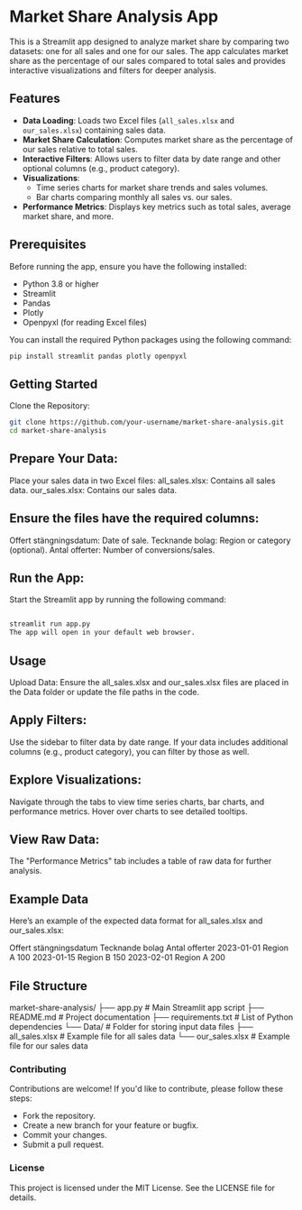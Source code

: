 # Market Share Analysis App

This is a Streamlit app designed to analyze market share by comparing two datasets: one for all sales and one for our sales. The app calculates market share as the percentage of our sales compared to total sales and provides interactive visualizations and filters for deeper analysis.

## Features

- **Data Loading**: Loads two Excel files (`all_sales.xlsx` and `our_sales.xlsx`) containing sales data.
- **Market Share Calculation**: Computes market share as the percentage of our sales relative to total sales.
- **Interactive Filters**: Allows users to filter data by date range and other optional columns (e.g., product category).
- **Visualizations**:
  - Time series charts for market share trends and sales volumes.
  - Bar charts comparing monthly all sales vs. our sales.
- **Performance Metrics**: Displays key metrics such as total sales, average market share, and more.

## Prerequisites

Before running the app, ensure you have the following installed:

- Python 3.8 or higher
- Streamlit
- Pandas
- Plotly
- Openpyxl (for reading Excel files)

You can install the required Python packages using the following command:

```bash
pip install streamlit pandas plotly openpyxl
```

## Getting Started
Clone the Repository:

```bash
git clone https://github.com/your-username/market-share-analysis.git
cd market-share-analysis
```

## Prepare Your Data:
Place your sales data in two Excel files:
all_sales.xlsx: Contains all sales data.
our_sales.xlsx: Contains our sales data.

## Ensure the files have the required columns:
Offert stängningsdatum: Date of sale.
Tecknande bolag: Region or category (optional).
Antal offerter: Number of conversions/sales.

## Run the App:
Start the Streamlit app by running the following command:

```bash

streamlit run app.py
The app will open in your default web browser.
```

## Usage
Upload Data:
Ensure the all_sales.xlsx and our_sales.xlsx files are placed in the Data folder or update the file paths in the code.

## Apply Filters:
Use the sidebar to filter data by date range.
If your data includes additional columns (e.g., product category), you can filter by those as well.

## Explore Visualizations:
Navigate through the tabs to view time series charts, bar charts, and performance metrics.
Hover over charts to see detailed tooltips.

## View Raw Data:
The "Performance Metrics" tab includes a table of raw data for further analysis.

## Example Data
Here’s an example of the expected data format for all_sales.xlsx and our_sales.xlsx:

Offert stängningsdatum	Tecknande bolag	Antal offerter
2023-01-01	Region A	100
2023-01-15	Region B	150
2023-02-01	Region A	200

## File Structure
market-share-analysis/
├── app.py                # Main Streamlit app script
├── README.md             # Project documentation
├── requirements.txt      # List of Python dependencies
└── Data/                 # Folder for storing input data files
    ├── all_sales.xlsx    # Example file for all sales data
    └── our_sales.xlsx    # Example file for our sales data
    
### Contributing
Contributions are welcome! If you'd like to contribute, please follow these steps:
- Fork the repository.
- Create a new branch for your feature or bugfix.
- Commit your changes.
- Submit a pull request.

### License
This project is licensed under the MIT License. See the LICENSE file for details.

